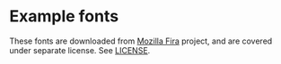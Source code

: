 # Example fonts

These fonts are downloaded from [Mozilla Fira](https://github.com/mozilla/Fira) project, and are covered under separate license. See [LICENSE](LICENSE).